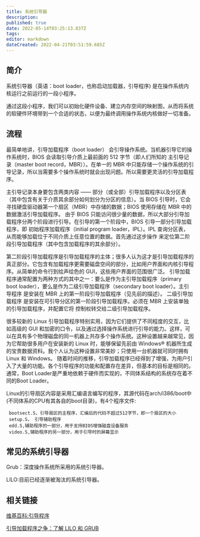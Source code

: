 ```yaml
---
title: 系统引导器
description: 
published: true
date: 2022-05-14T03:25:13.837Z
tags: 
editor: markdown
dateCreated: 2022-04-21T03:51:59.685Z
---
```


## 简介

系统引导器（英语：boot loader，也称启动加载器，引导程序) 是在操作系统内核运行之前运行的一段小程序。

通过这段小程序，我们可以初始化硬件设备、建立内存空间的映射图，从而将系统的软硬件环境带到一个合适的状态，以便为最终调用操作系统内核做好一切准备。

## 流程

最简单地讲，引导加载程序（boot loader） 会引导操作系统。当机器引导它的操作系统时，BIOS 会读取引导介质上最前面的 512 字节（即人们所知的 主引导记录（master boot record，MBR））。在单一的 MBR 中只能存储一个操作系统的引导记录，所以当需要多个操作系统时就会出现问题。所以需要更灵活的引导加载程序。

主引导记录本身要包含两类内容 —— 部分（或全部）引导加载程序以及分区表（其中包含有关于介质其余部分如何划分为分区的信息）。当 BIOS 引导时，它会寻找硬盘驱动器第一个扇区（MBR）中存储的数据；BIOS 使用存储在 MBR 中的数据激活引导加载程序。
由于 BIOS 只能访问很少量的数据，所以大部分引导加载程序分两个阶段进行引导。在引导的第一个阶段中，BIOS 引导一部分引导加载程序，即 初始程序加载程序（initial program loader，IPL）。IPL 查询分区表，从而能够加载位于不同介质上任意位置的数据。首先通过这步操作 来定位第二阶段引导加载程序（其中包含加载程序的其余部分）。

第二阶段引导加载程序是引导加载程序的主体；很多人认为这才是引导加载程序的真正部分。它包含有加载程序更需要磁盘空间的部分，比如用户界面和内核引导程序。从简单的命令行到绘声绘色的 GUI，这些用户界面的范围很广泛。
引导加载程序通常配置为两种方式的其中之一：要么是作为主引导加载程序（primary boot loader），要么是作为二级引导加载程序（secondary boot loader）。主引导程序 是安装在 MBR 上的第一阶段引导加载程序（见先前的描述）。 二级引导加载程序 是安装在可引导分区的第一阶段引导加载程序。必须在 MBR 上安装单独的引导加载程序，并配置它将 控制权转交给二级引导加载程序。

很多较新的 Linux 引导加载程序特别实用，因为它们提供了不同程度的交互，比如高级的 GUI 和加密的口令，以及通过选择操作系统进行引导的能力。这样，可以在具有多个物理磁盘的同一机器上共存多个操作系统。这种设置越来越常见，因为它帮助很多用户在安装新的 Linux 时，能够保留先前由 Windows® 机器所生成的宝贵数据资料。我个人认为这种设置非常美妙；只使用一台机器就可同时拥有 Linux 和 Windows。 随着时间的推移，引导加载程序已经得到了增强，为用户引入了大量的功能。各个引导程序的功能和配置存在差异，但基本的目标是相同的。通常，Boot Loader是严重地依赖于硬件而实现的，不同体系结构的系统存在着不同的Boot Loader。

Linux的引导扇区内容是采用汇编语言编写的程序，其源代码在arch/i386/boot中(不同体系的CPU有其各自的boot目录)，有4个程序文件:

     bootsect.S，引导扇区的主程序，汇编后的代码不超过512字节，即一个扇区的大小
     setup.S， 引导辅助程序
     edd.S,辅助程序的一部分，用于支持BIOS增强磁盘设备服务
     video.S,辅助程序的另一部分，用于引导时的屏幕显示

## 常见的系统引导器

Grub：深度操作系统所采用的系统引导器。

LILO:目前已经逐渐被淘汰的系统引导器。

## 相关链接
[维基百科:引导程序](http://en.wikipedia.org/wiki/Booting#Modern_boot_loaders)

[引导加载程序之争：了解 LILO 和 GRUB](http://www.ibm.com/developerworks/cn/linux/l-bootload.html)
